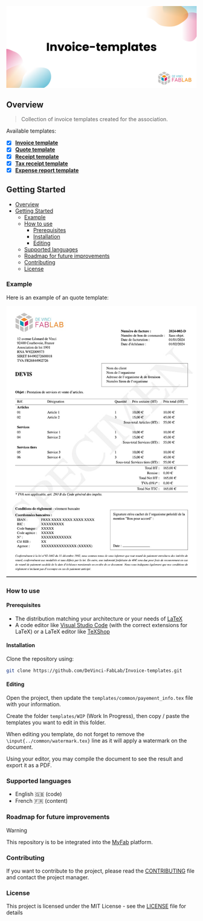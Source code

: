 ![Presentation](./docs/assets/presentation.png)

## Overview

> Collection of invoice templates created for the association.

Available templates:

- [x] [**Invoice template**](/facture/)
- [x] [**Quote template**](/devis/)
- [x] [**Receipt template**](/reçu_de_paiement/)
- [x] [**Tax receipt template**](/reçu_fiscal/)
- [x] [**Expense report template**](/note_de_frais/)

## Getting Started

- [Overview](#overview)
- [Getting Started](#getting-started)
  - [Example](#example)
  - [How to use](#how-to-use)
    - [Prerequisites](#prerequisites)
    - [Installation](#installation)
    - [Editing](#editing)
  - [Supported languages](#supported-languages)
  - [Roadmap for future improvements](#roadmap-for-future-improvements)
  - [Contributing](#contributing)
  - [License](#license)

### Example

Here is an example of an quote template:

![Example](./docs/assets/example.jpg)

### How to use

#### Prerequisites

- The distribution matching your architecture or your needs of [LaTeX](https://www.latex-project.org/)
- A code editor like [Visual Studio Code](https://code.visualstudio.com/) (with the correct extensions for LaTeX) or a LaTeX editor like [TeXShop](http://pages.uoregon.edu/koch/texshop/)

#### Installation

Clone the repository using:

```bash
git clone https://github.com/DeVinci-FabLab/Invoice-templates.git
```

#### Editing

Open the project, then update the `templates/common/payement_info.tex` file with your information.

Create the folder `templates/WIP` (Work In Progress), then copy / paste the templates you want to edit in this folder.

When editing you template, do not forget to remove the `\input{../common/watermark.tex}` line as it will apply a watermark on the document.

Using your editor, you may compile the document to see the result and export it as a PDF.

### Supported languages

- English 🇬🇧 (code)
- French 🇫🇷 (content)

### Roadmap for future improvements

> [!WARNING]
> This repository is to be integrated into the [MyFab](https://github.com/DeVinci-FabLab/MyFab-Home) platform.

### Contributing

If you want to contribute to the project, please read the [CONTRIBUTING](./.github/CONTRIBUTING) file and contact the project manager.

### License

This project is licensed under the MIT License - see the [LICENSE](LICENSE) file for details
